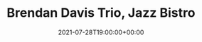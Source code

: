 ---
templateKey: event
id: FB238108-8D65-0C67-EEED-925C4C131CA7
date: 2021-07-28T19:00:00+00:00
eventTime: 7pm
title: Brendan Davis Trio, Jazz Bistro
artist: Brendan Davis Trio
city: Toronto
venue: Jazz Bistro
group: Tim Shia
guests: Richard Whiteman
---